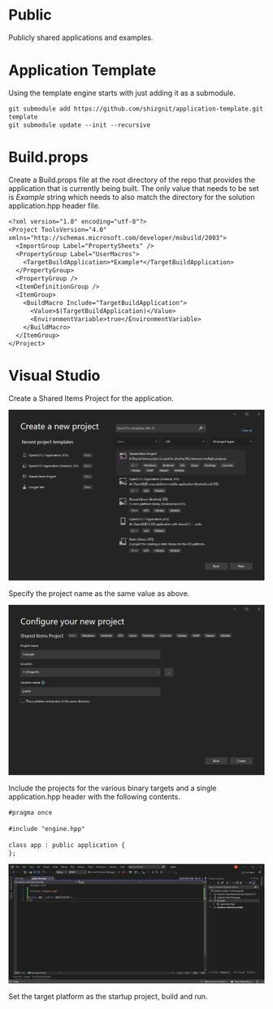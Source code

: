 # Public
Publicly shared applications and examples.

# Application Template

Using the template engine starts with just adding it as a submodule.

    git submodule add https://github.com/shizgnit/application-template.git template
    git submodule update --init --recursive

# Build.props

Create a Build.props file at the root directory of the repo that provides the application that is currently being built.  The only value that needs to be set is *Example* string which needs to also match the directory for the solution application.hpp header file.

    <?xml version="1.0" encoding="utf-8"?>
    <Project ToolsVersion="4.0" xmlns="http://schemas.microsoft.com/developer/msbuild/2003">
      <ImportGroup Label="PropertySheets" />
      <PropertyGroup Label="UserMacros">
        <TargetBuildApplication>*Example*</TargetBuildApplication>
      </PropertyGroup>
      <PropertyGroup />
      <ItemDefinitionGroup />
      <ItemGroup>
        <BuildMacro Include="TargetBuildApplication">
          <Value>$(TargetBuildApplication)</Value>
          <EnvironmentVariable>true</EnvironmentVariable>
        </BuildMacro>
      </ItemGroup>
    </Project>

# Visual Studio

Create a Shared Items Project for the application.

![alt text](screenshots/ProjectType.png)

Specify the project name as the same value as above.

![alt text](screenshots/ProjectName.png)

Include the projects for the various binary targets and a single application.hpp header with the following contents.

    #pragma once
    
    #include "engine.hpp"
    
    class app : public application {
    };

![alt text](screenshots/SolutionSetup.png)

Set the target platform as the startup project, build and run.
